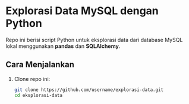 # Explorasi Data MySQL dengan Python

Repo ini berisi script Python untuk eksplorasi data dari database MySQL lokal menggunakan **pandas** dan **SQLAlchemy**.

## Cara Menjalankan
1. Clone repo ini:
   ```bash
   git clone https://github.com/username/explorasi-data.git
   cd eksplorasi-data
